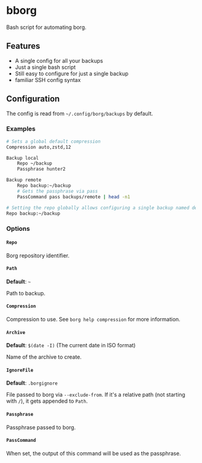 # bborg

Bash script for automating borg.

## Features

- A single config for all your backups
- Just a single bash script
- Still easy to configure for just a single backup
- familiar SSH config syntax

## Configuration

The config is read from `~/.config/borg/backups` by default.

### Examples

```bash
# Sets a global default compression
Compression auto,zstd,12

Backup local
    Repo ~/backup
    Passphrase hunter2

Backup remote
    Repo backup:~/backup
    # Gets the passphrase via pass
    PassCommand pass backups/remote | head -n1
```

```bash
# Setting the repo globally allows configuring a single backup named default
Repo backup:~/backup
```

### Options

#### `Repo`

Borg repository identifier.

#### `Path`

**Default**: `~`

Path to backup.

#### `Compression`

Compression to use.
See `borg help compression` for more information.

#### `Archive`

**Default**: `$(date -I)` (The current date in ISO format)

Name of the archive to create.

#### `IgnoreFile`

**Default**: `.borgignore`

File passed to borg via `--exclude-from`.
If it's a relative path (not starting with `/`), it gets appended to `Path`.

#### `Passphrase`

Passphrase passed to borg.

#### `PassCommand`

When set, the output of this command will be used as the passphrase.
